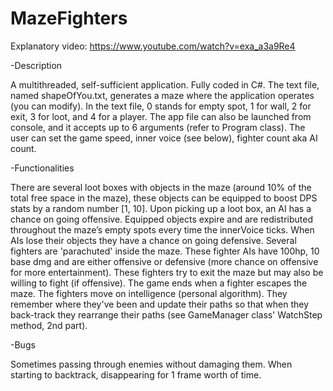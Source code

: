 # MazeFighters

Explanatory video: https://www.youtube.com/watch?v=exa_a3a9Re4

-Description

A multithreaded, self-sufficient application. Fully coded in C#.
The text file, named shapeOfYou.txt, generates a maze where the application operates (you can modify).
In the text file, 0 stands for empty spot, 1 for wall, 2 for exit, 3 for loot, and 4 for a player.
The app file can also be launched from console, and it accepts up to 6 arguments (refer to Program class).
The user can set the game speed, inner voice (see below), fighter count aka AI count.

-Functionalities

There are several loot boxes with objects in the maze (around 10% of the total free space in the maze), these objects can be equipped to boost DPS stats by a random number [1, 10]. Upon picking up a loot box, an AI has a chance on going offensive.
Equipped objects expire and are redistributed throughout the maze’s empty spots every time the innerVoice ticks. When AIs lose their objects they have a chance on going defensive.
Several fighters are 'parachuted' inside the maze. These fighter AIs have 100hp, 10 base dmg and are either offensive or defensive (more chance on offensive for more entertainment).
These fighters try to exit the maze but may also be willing to fight (if offensive).
The game ends when a fighter escapes the maze.
The fighters move on intelligence (personal algorithm).
They remember where they've been and update their paths so that when they back-track they rearrange their paths (see GameManager class' WatchStep method, 2nd part).

-Bugs

Sometimes passing through enemies without damaging them.
When starting to backtrack, disappearing for 1 frame worth of time.
